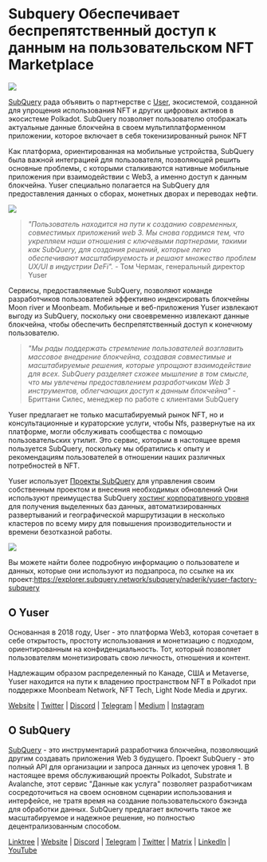 # Subquery Обеспечивает беспрепятственный доступ к данным на пользовательском NFT Marketplace

![](https://miro.medium.com/max/1400/0*qqa33Ndr1zFpmwVF)

[SubQuery](https://subquery.network/) рада объявить о партнерстве с [User](https://yuser.network/), экосистемой, созданной для упрощения использования NFT и других цифровых активов в экосистеме Polkadot. SubQuery позволяет пользователю отображать актуальные данные блокчейна в своем мультиплатформенном приложении, которое включает в себя токенизированный рынок NFT

Как платформа, ориентированная на мобильные устройства, SubQuery была важной интеграцией для пользователя, позволяющей решить основные проблемы, с которыми сталкиваются нативные мобильные приложения при взаимодействии с Web3, а именно доступ к данным блокчейна. Yuser специально полагается на SubQuery для предоставления данных о сборах, монетных дворах и переводах нефти.

![](https://miro.medium.com/max/1400/0*jY7Vvk1_sqkAkiO2)

> _"Пользователь находится на пути к созданию современных, совместимых приложений web 3. Мы снова гордимся тем, что укрепляем наши отношения с ключевыми партнерами, такими как SubQuery, для создания решений, которые легко обеспечивают масштабируемость и решают множество проблем UX/UI в индустрии DeFi"._ - Том Чермак, генеральный директор Yuser

Сервисы, предоставляемые SubQuery, позволяют команде разработчиков пользователей эффективно индексировать блокчейны Moon river и Moonbeam. Мобильные и веб-приложения Yuser извлекают выгоду из SubQuery, поскольку они своевременно извлекают данные блокчейна, чтобы обеспечить беспрепятственный доступ к конечному пользователю.

> _"Мы рады поддержать стремление пользователей возглавить массовое внедрение блокчейна, создавая совместимые и масштабируемые решения, которые упрощают взаимодействие для всех. SubQuery разделяет схожее мышление в том смысле, что мы увлечены предоставлением разработчикам Web 3 инструментов, облегчающих доступ к данным блокчейна"_ - Бриттани Силес, менеджер по работе с клиентами SubQuery

Yuser предлагает не только масштабируемый рынок NFT, но и консультационные и кураторские услуги, чтобы Nfs, развернутые на их платформе, могли обслуживать сообщества с помощью пользовательских утилит. Это сервис, которым в настоящее время пользуется SubQuery, поскольку мы обратились к опыту и рекомендациям пользователей в отношении наших различных потребностей в NFT.

Yuser использует [Проекты SubQuery](https://project.subquery.network/) для управления своим собственным проектом и внесения необходимых обновлений Они используют преимущества SubQuery [хостинг корпоративного уровня](../blogs/20211228-enterprise-hosted.md) для получения выделенных баз данных, автоматизированных развертываний и географической маршрутизации в несколько кластеров по всему миру для повышения производительности и времени безотказной работы.

![](https://miro.medium.com/max/1400/0*l32AGzzBQ5l-HXJm)

Вы можете найти более подробную информацию о пользователе и данных, которые они используют из подзапроса, по ссылке на их проект:https://explorer.subquery.network/subquery/naderik/yuser-factory-subquery

## O Yuser

Основанная в 2018 году, User - это платформа Web3, которая сочетает в себе открытость, простоту использования и монетизацию с подходом, ориентированным на конфиденциальность. Тот, который позволяет пользователям монетизировать свою личность, отношения и контент.

Надлежащим образом распределенный по Канаде, США и Metaverse, Yuser находится на пути к владению пространством NFT в Polkadot при поддержке Moonbeam Network, NFT Tech, Light Node Media и других.

[Website](https://yuser.network/) | [Twitter](https://twitter.com/yuser) | [Discord](https://discord.gg/wpTFkF7XnG) | [Telegram](https://t.me/yusernetwork) | [Medium](https://medium.com/yuser) | [Instagram](https://instagram.com/yuser_app)

## O SubQuery

[SubQuery](https://subquery.network/) - это инструментарий разработчика блокчейна, позволяющий другим создавать приложения Web 3 будущего. Проект SubQuery - это полный API для организации и запроса данных из цепочек уровня 1. В настоящее время обслуживающий проекты Polkadot, Substrate и Avalanche, этот сервис "Данные как услуга" позволяет разработчикам сосредоточиться на своем основном сценарии использования и интерфейсе, не тратя время на создание пользовательского бэкэнда для обработки данных. SubQuery предлагает включить такое же масштабируемое и надежное решение, но полностью децентрализованным способом.

[Linktree](https://linktr.ee/subquerynetwork) | [Website](https://subquery.network/) | [Discord](https://discord.com/invite/78zg8aBSMG) | [Telegram](https://t.me/subquerynetwork) | [Twitter](https://twitter.com/subquerynetwork) | [Matrix](https://matrix.to/#/#subquery:matrix.org) | [LinkedIn](https://www.linkedin.com/company/subquery) | [YouTube](https://www.youtube.com/channel/UCi1a6NUUjegcLHDFLr7CqLw)
